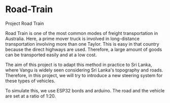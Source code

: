 # Road-Train
Project Road Train

Road Train is one of the most common modes of freight transportation in Australia. Here, a prime mover truck is involved in long-distance transportation involving more than one Taylor. This is easy in that country because the direct highways are used. Therefore, a large amount of goods can be transported easily and at a low cost.

The aim of this project is to adapt this method in practice to Sri Lanka, where Vangu is widely seen considering Sri Lanka's topography and roads. Therefore, in this project, we will try to introduce a new steering system for these types of vehicles.

To simulate this, we use ESP32 bords and arduino. The road and the vehicle are set at a ratio of 1:20.
